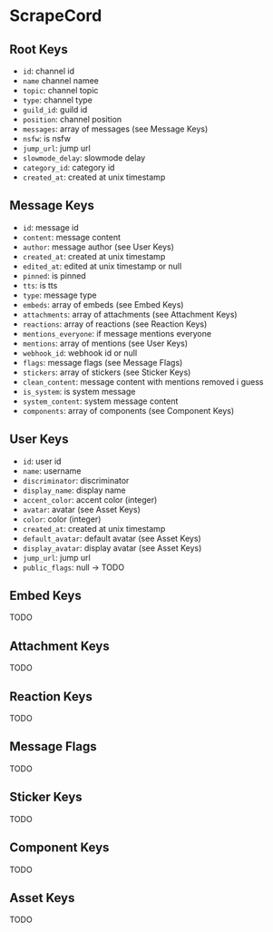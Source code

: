 # ScrapeCord

## Root Keys
- `id`: channel id
- `name` channel namee
- `topic`: channel topic
- `type`: channel type
- `guild_id`: guild id
- `position`: channel position
- `messages`: array of messages (see Message Keys)
- `nsfw`: is nsfw
- `jump_url`: jump url
- `slowmode_delay`: slowmode delay
- `category_id`: category id
- `created_at`: created at unix timestamp

## Message Keys
- `id`: message id
- `content`: message content
- `author`: message author (see User Keys)
- `created_at`: created at unix timestamp
- `edited_at`: edited at unix timestamp or null
- `pinned`: is pinned
- `tts`: is tts
- `type`: message type
- `embeds`: array of embeds (see Embed Keys)
- `attachments`: array of attachments (see Attachment Keys)
- `reactions`: array of reactions (see Reaction Keys)
- `mentions_everyone`: if message mentions everyone
- `mentions`: array of mentions (see User Keys)
- `webhook_id`: webhook id or null
- `flags`: message flags (see Message Flags)
- `stickers`: array of stickers (see Sticker Keys)
- `clean_content`: message content with mentions removed i guess
- `is_system`: is system message
- `system_content`: system message content
- `components`: array of components (see Component Keys)

## User Keys
- `id`: user id
- `name`: username
- `discriminator`: discriminator
- `display_name`: display name
- `accent_color`: accent color (integer)
- `avatar`: avatar (see Asset Keys)
- `color`: color (integer)
- `created_at`: created at unix timestamp
- `default_avatar`: default avatar (see Asset Keys)
- `display_avatar`: display avatar (see Asset Keys)
- `jump_url`: jump url
- `public_flags`: null -> TODO

## Embed Keys
TODO

## Attachment Keys
TODO

## Reaction Keys
TODO

## Message Flags
TODO

## Sticker Keys
TODO

## Component Keys
TODO

## Asset Keys
TODO
